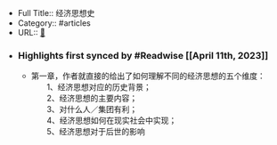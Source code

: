 - Full Title:: 经济思想史
- Category:: #articles
- URL:: [🔗](http://book.douban.com/subject/2985723/)
- ### Highlights first synced by #Readwise [[April 11th, 2023]]
    - 第一章，作者就直接的给出了如何理解不同的经济思想的五个维度：  
       1、经济思想对应的历史背景；  
       2、经济思想的主要内容；  
       3、对什么人／集团有利；  
       4、经济思想如何在现实社会中实现；  
       5、经济思想对于后世的影响
